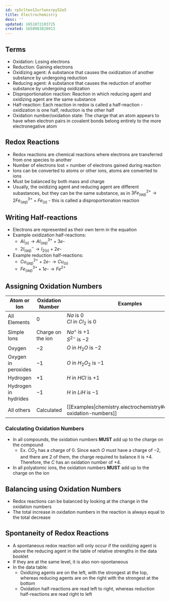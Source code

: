 ```yaml
---
id: rp5clteo12urlwnsrpy52o5
title: Electrochemistry
desc: ''
updated: 1651072103725
created: 1650983826913
---
```


## Terms
* Oxidation: Losing electrons
* Reduction: Gaining electrons
* Oxidizing agent: A substance that causes the oxidization of another substance by undergoing reduction
* Reducing agent: A substance that causes the reduction of another substance by undergoing oxidization
* Disproportionation reaction: Reaction in which reducing agent and oxidizing agent are the same substance
* Half-reaction: Each reaction in redox is called a half-reaction - oxidization is one half, reduction is the other half
* Oxidation number/oxidation state: The charge that an atom appears to have when electron pairs in covalent bonds belong entirely to the more electronegative atom

## Redox Reactions
* Redox reactions are chemical reactions where electrons are transferred from one species to another
* Number of electrons lost = number of electrons gained during reaction
* Ions can be converted to atoms or other ions, atoms are converted to ions
* Must be balanced by both mass and charge
* Usually, the oxidizing agent and reducing agent are different subastances, but they can be the same substance, as in $3Fe^{2+}_{(aq)}→2Fe^{3+}_{(aq)}+Fe_{(s)}$ - this is called a disproportionation reaction

## Writing Half-reactions
* Electrons are represented as their own term in the equation
* Example oxidization half-reactions:
    * $Al_{(s)}→Al^{3+}_{(aq)}+3e\text{-}$
    * $2I^{-}_{(aq)}→I_{2(s)}+2e\text{-}$
* Example reduction half-reactions:
    * $Cu^{2+}_{(aq)}+2e\text{-}→Cu_{(s)}$
    * $Fe^{3+}_{(aq)}+1e\text{-}→Fe^{2+}$

## Assigning Oxidation Numbers
Atom or Ion | Oxidation Number | Examples
---------|----------|---------
All Elements | $0$ | $Na$ is $0$<br>$Cl$ in $Cl_2$ is $0$
Simple Ions | Charge on the ion | $Na^+$ is $+1$<br>$S^{2-}$ is $-2$
Oxygen | $-2$ | $O$ in $H_2O$ is $-2$
Oxygen in peroxides | $-1$ | $O$ in $H_2O_2$ is $-1$
Hydrogen | $+1$ | $H$ in $HCl$ is $+1$
Hydrogen in hydrides | $-1$ | $H$ in $LiH$ is $-1$
All others | Calculated | [[Examples\|chemistry.electrochemistry#calculating-oxidation-numbers]]

### Calculating Oxidation Numbers
* In all compounds, the oxidation numbers **MUST** add up to the charge on the compound
    * Ex. $CO_2$ has a charge of $0$. Since each $O$ must have a charge of $-2$, and there are 2 of them, the charge required to balance it is $+4$. Therefore, the $C$ has an oxidation number of $+4$.
* In all polyatomic ions, the oxidation numbers **MUST** add up to the charge on the ion

## Balancing using Oxidation Numbers
* Redox reactions can be balanced by looking at the change in the oxidation numbers
* The total increase in oxidation numbers in the reaction is always equal to the total decrease

## Spontaneity of Redox Reactions
* A spontaneous redox reaction will only occur if the oxidizing agent is above the reducing agent in the table of relative strengths in the data booklet
* If they are at the same level, it is also non-spontaneous
* In the data table:
    * Oxidizing agents are on the left, with the strongest at the top, whereas reducing agents are on the right with the strongest at the bottom
    * Oxidation half-reactions are read left to right, whereas reduction half-reactions are read right to left